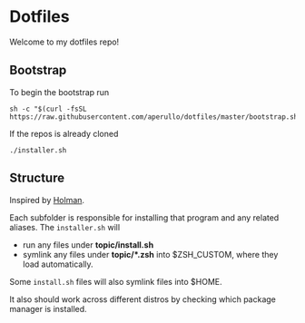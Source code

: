 # Dotfiles

Welcome to my dotfiles repo!

## Bootstrap

To begin the bootstrap run

```
sh -c "$(curl -fsSL https://raw.githubusercontent.com/aperullo/dotfiles/master/bootstrap.sh)"
```

If the repos is already cloned

```
./installer.sh
```

## Structure

Inspired by [Holman](https://github.com/holman/dotfiles).

Each subfolder is responsible for installing that program and any related aliases. The `installer.sh` will

- run any files under **topic/install.sh**
- symlink any files under **topic/*.zsh** into $ZSH_CUSTOM, where they load automatically.

Some `install.sh` files will also symlink files into $HOME.

It also should work across different distros by checking which package manager is installed.